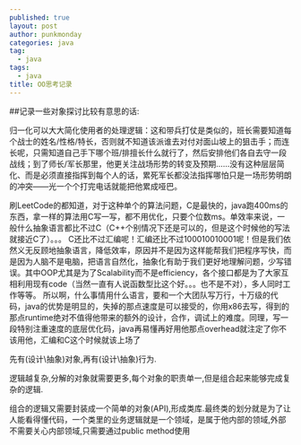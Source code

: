 ```yaml
---
published: true
layout: post
author: punkmonday
categories: java
tag: 
  - java
tags: 
  - java
title: OO思考记录
---
```




##记录一些对象探讨比较有意思的话:

归一化可以大大简化使用者的处理逻辑：这和带兵打仗是类似的，班长需要知道每个战士的姓名/性格/特长，否则就不知道该派谁去对付对面山坡上的狙击手；而连长呢，只需知道自己手下哪个班/排擅长什么就行了，然后安排他们各自去守一段战线；到了师长/军长那里，他更关注战场形势的转变及预期……没有这种层层简化、而是必须直接指挥到每个人的话，累死军长都没法指挥哪怕只是一场形势明朗的冲突——光一个个打完电话就能把他累成哑巴。

刷LeetCode的都知道，对于这种单个的算法问题，C是最快的，java跑400ms的东西，拿一样的算法用C写一写，都不用优化，只要个位数ms。单效率来说，一般什么抽象语言都比不过C（C++个别情况下还是可以的，但是这个时候他的写法就接近C了）。。。 C还比不过汇编呢！汇编还比不过100010010001呢！但是我们依然义无反顾地抽象语言，降低效率，原因并不是因为这样能帮我们把程序写快，而是因为人脑不是电脑，把语言自然化，抽象化有助于我们更好地理解问题，少写错误。其中OOP尤其是为了Scalability而不是efficiency，各个接口都是为了大家互相利用现有code（当然一直有人说函数型比这个好。。。也不是不对），多人同时工作等等。 所以啊，什么事情用什么语言，要和一个大团队写万行，十万级的代码，java的优势是明显的，失掉的那点速度是可以接受的，你用x86去写，得到的那点runtime绝对不值得他带来的额外的设计，合作，调试上的难度。同理，写一段特别注重速度的底层优化码，java再易懂再好用他那点overhead就注定了你不该用他，汇编和C这个时候就该上场了


先有(设计\抽象)对象,再有(设计\抽象)行为.

逻辑越复杂,分解的对象就需要更多,每个对象的职责单一,但是组合起来能够完成复杂的逻辑.

组合的逻辑又需要封装成一个简单的对象(API),形成类库.最终类的划分就是为了让人能看得懂代码，一个类里的业务逻辑就是一个领域，是属于他内部的领域,外部不需要关心内部领域,只需要通过public method使用
